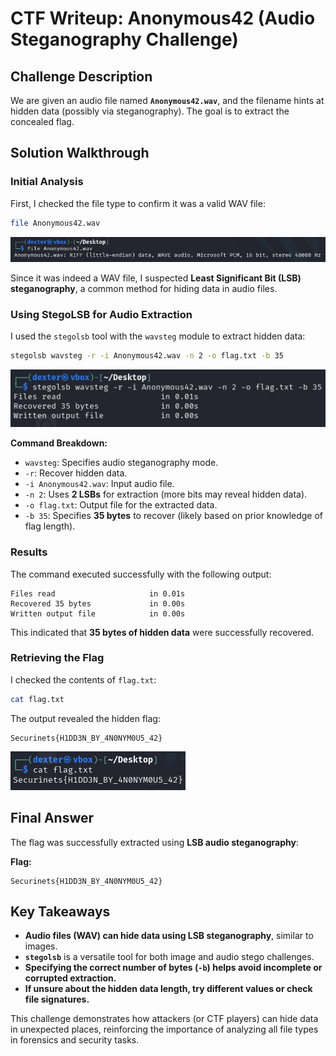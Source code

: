 # **CTF Writeup: Anonymous42 (Audio Steganography Challenge)**  

## **Challenge Description**  
We are given an audio file named **`Anonymous42.wav`**, and the filename hints at hidden data (possibly via steganography). The goal is to extract the concealed flag.  

## **Solution Walkthrough**  

### **Initial Analysis**  
First, I checked the file type to confirm it was a valid WAV file:  

```bash
file Anonymous42.wav
```  

![Alt text](img/1.png)


Since it was indeed a WAV file, I suspected **Least Significant Bit (LSB) steganography**, a common method for hiding data in audio files.  

### **Using StegoLSB for Audio Extraction**  
I used the `stegolsb` tool with the `wavsteg` module to extract hidden data:  

```bash
stegolsb wavsteg -r -i Anonymous42.wav -n 2 -o flag.txt -b 35
```  

![Alt text](img/2.png)


**Command Breakdown:**  
- `wavsteg`: Specifies audio steganography mode.  
- `-r`: Recover hidden data.  
- `-i Anonymous42.wav`: Input audio file.  
- `-n 2`: Uses **2 LSBs** for extraction (more bits may reveal hidden data).  
- `-o flag.txt`: Output file for the extracted data.  
- `-b 35`: Specifies **35 bytes** to recover (likely based on prior knowledge of flag length).  

### **Results**  
The command executed successfully with the following output:  

```
Files read                     in 0.01s
Recovered 35 bytes             in 0.00s
Written output file            in 0.00s
```  

This indicated that **35 bytes of hidden data** were successfully recovered.  

### **Retrieving the Flag**  
I checked the contents of `flag.txt`:  

```bash
cat flag.txt
```  

The output revealed the hidden flag:  

```
Securinets{H1DD3N_BY_4N0NYM0U5_42}
```  

![Alt text](img/3.png)

## **Final Answer**  
The flag was successfully extracted using **LSB audio steganography**:  

**Flag:**  
```
Securinets{H1DD3N_BY_4N0NYM0U5_42}
```  

## **Key Takeaways**  
- **Audio files (WAV) can hide data using LSB steganography**, similar to images.  
- **`stegolsb`** is a versatile tool for both image and audio stego challenges.  
- **Specifying the correct number of bytes (`-b`) helps avoid incomplete or corrupted extraction.**  
- **If unsure about the hidden data length, try different values or check file signatures.**  

This challenge demonstrates how attackers (or CTF players) can hide data in unexpected places, reinforcing the importance of analyzing all file types in forensics and security tasks.